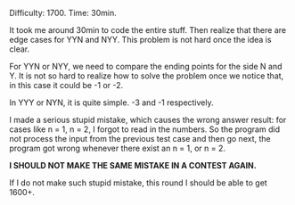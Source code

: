 Difficulty: 1700. Time: 30min.

It took me around 30min to code the entire stuff. Then realize that there are edge cases for YYN and NYY. This problem is not hard once the idea is clear.

For YYN or NYY, we need to compare the ending points for the side N and Y. It is not so hard to realize how to solve the problem once we notice that,
in this case it could be -1 or -2.

In YYY or NYN, it is quite simple. -3 and -1 respectively. 

I made a serious stupid mistake, which causes the wrong answer result: for cases like n = 1, n = 2, I forgot to read in the numbers.
So the program did not process the input from the previous test case and then go next, the program got wrong whenever there exist
an n = 1, or n = 2.

**I SHOULD NOT MAKE THE SAME MISTAKE IN A CONTEST AGAIN.**

If I do not make such stupid mistake, this round I should be able to get 1600+. 




